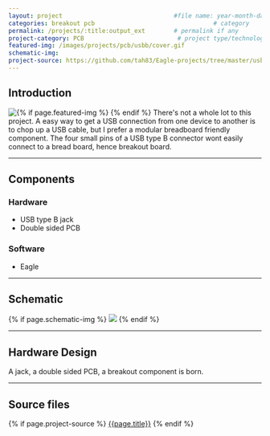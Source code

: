 ```yaml
---
layout: project                               #file name: year-month-day-title.md
categories: breakout pcb                                 # category
permalink: /projects/:title:output_ext        # permalink if any
project-category: PCB                          # project type/technology used
featured-img: /images/projects/pcb/usbb/cover.gif                                # featured image if any
schematic-img:
project-source: https://github.com/tah83/Eagle-projects/tree/master/usbbreakout                              # sources
---
```


## Introduction
{% if page.featured-img %}
  <img src="{{ page.featured-img }}" class="img-fluid mr-3" style="float:left; max-width:15rem;"/>{% endif %}
There's not a whole lot to this project. A easy way to get a USB connection from one device to another is to chop up a USB cable, but I prefer a modular breadboard friendly component. The four small pins of a USB type B connector wont easily connect to a bread board, hence breakout board.

---
## Components
### Hardware
- USB type B jack
- Double sided PCB

### Software
- Eagle

---
## Schematic
{% if page.schematic-img %}
  <img src="{{ page.schematic-img }}" class="img-fluid"/>
{% endif %}

---
## Hardware Design
A jack, a double sided PCB, a breakout component is born.

---
## Source files
{% if page.project-source %}
  <a href="{{ page.project-source }}">{{page.title}}</a>
{% endif %}

